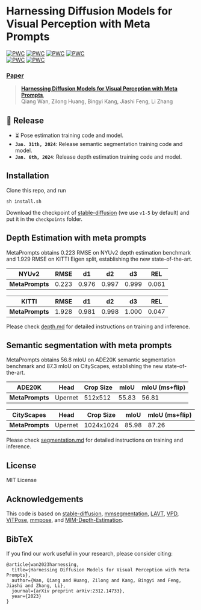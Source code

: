# Harnessing Diffusion Models for Visual Perception with Meta Prompts

[![PWC](https://img.shields.io/endpoint.svg?url=https://paperswithcode.com/badge/harnessing-diffusion-models-for-visual/monocular-depth-estimation-on-nyu-depth-v2)](https://paperswithcode.com/sota/monocular-depth-estimation-on-nyu-depth-v2?p=harnessing-diffusion-models-for-visual)
[![PWC](https://img.shields.io/endpoint.svg?url=https://paperswithcode.com/badge/harnessing-diffusion-models-for-visual/monocular-depth-estimation-on-kitti-eigen)](https://paperswithcode.com/sota/monocular-depth-estimation-on-kitti-eigen?p=harnessing-diffusion-models-for-visual)
[![PWC](https://img.shields.io/endpoint.svg?url=https://paperswithcode.com/badge/harnessing-diffusion-models-for-visual/semantic-segmentation-on-cityscapes-val)](https://paperswithcode.com/sota/semantic-segmentation-on-cityscapes-val?p=harnessing-diffusion-models-for-visual)
[![PWC](https://img.shields.io/endpoint.svg?url=https://paperswithcode.com/badge/harnessing-diffusion-models-for-visual/semantic-segmentation-on-cityscapes)](https://paperswithcode.com/sota/semantic-segmentation-on-cityscapes?p=harnessing-diffusion-models-for-visual)                     
[![PWC](https://img.shields.io/endpoint.svg?url=https://paperswithcode.com/badge/harnessing-diffusion-models-for-visual/semantic-segmentation-on-ade20k)](https://paperswithcode.com/sota/semantic-segmentation-on-ade20k?p=harnessing-diffusion-models-for-visual)
[![PWC](https://img.shields.io/endpoint.svg?url=https://paperswithcode.com/badge/harnessing-diffusion-models-for-visual/pose-estimation-on-coco)](https://paperswithcode.com/sota/pose-estimation-on-coco?p=harnessing-diffusion-models-for-visual)

### [Paper](https://arxiv.org/abs/2312.14733)
> [**Harnessing Diffusion Models for Visual Perception with Meta Prompts**](https://arxiv.org/abs/2312.14733),            
> Qiang Wan, Zilong Huang, Bingyi Kang, Jiashi Feng, Li Zhang        

## 📸 Release

* ⏳ Pose estimation training code and model.
* **`Jan. 31th, 2024`**: Release semantic segmentation training code and model.
* **`Jan. 6th, 2024`**: Release depth estimation training code and model.

## Installation
Clone this repo, and run
```
sh install.sh
```
Download the checkpoint of [stable-diffusion](https://github.com/runwayml/stable-diffusion) (we use `v1-5` by default) and put it in the `checkpoints` folder.


## Depth Estimation with meta prompts
MetaPrompts obtains 0.223 RMSE on NYUv2 depth estimation benchmark and 1.929 RMSE on KITTI Eigen split, establishing the new state-of-the-art.

| NYUv2 | RMSE | d1 | d2 | d3 | REL  |
|-------------------|-------|-------|--------|--------|--------|
| **MetaPrompts** | 0.223 | 0.976 | 0.997 | 0.999 | 0.061 |

| KITTI | RMSE | d1 | d2 | d3 | REL  |
|-------------------|-------|-------|--------|--------|--------|
| **MetaPrompts** | 1.928 | 0.981 | 0.998 | 1.000 | 0.047 | 

Please check [depth.md](./depth/README.md) for detailed instructions on training and inference.

## Semantic segmentation with meta prompts
MetaPrompts obtains 56.8 mIoU on ADE20K semantic segmentation benchmark and 87.3 mIoU on CityScapes, establishing the new state-of-the-art.

| ADE20K | Head | Crop Size | mIoU | mIoU (ms+flip) |
|-------------------|-------|-------|--------|--------|
| **MetaPrompts** | Upernet | 512x512 | 55.83 | 56.81 |

| CityScapes | Head | Crop Size | mIoU | mIoU (ms+flip) |
|-------------------|-------|-------|--------|--------|
| **MetaPrompts** | Upernet | 1024x1024 | 85.98 | 87.26 | 


Please check [segmentation.md](./segmentation/README.md) for detailed instructions on training and inference.

## License
MIT License

## Acknowledgements
This code is based on [stable-diffusion](https://github.com/CompVis/stable-diffusion), [mmsegmentation](https://github.com/open-mmlab/mmsegmentation), [LAVT](https://github.com/yz93/LAVT-RIS), [VPD](https://github.com/wl-zhao/VPD), [ViTPose](https://github.com/ViTAE-Transformer/ViTPose), [mmpose](https://github.com/open-mmlab/mmpose), and [MIM-Depth-Estimation](https://github.com/SwinTransformer/MIM-Depth-Estimation).

## BibTeX
If you find our work useful in your research, please consider citing:
```
@article{wan2023harnessing,
  title={Harnessing Diffusion Models for Visual Perception with Meta Prompts},
  author={Wan, Qiang and Huang, Zilong and Kang, Bingyi and Feng, Jiashi and Zhang, Li},
  journal={arXiv preprint arXiv:2312.14733},
  year={2023}
}
```
